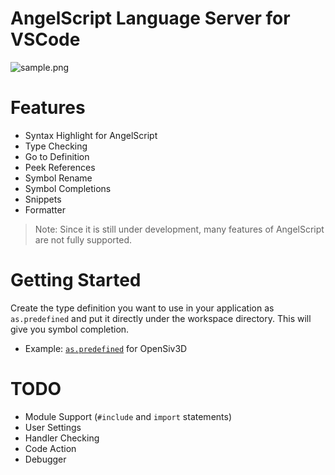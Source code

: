 # AngelScript Language Server for VSCode

![sample.png](https://raw.githubusercontent.com/sashi0034/angel-lsp/main/sample.png)

# Features

- Syntax Highlight for AngelScript
- Type Checking
- Go to Definition
- Peek References
- Symbol Rename
- Symbol Completions
- Snippets
- Formatter

> Note: Since it is still under development, many features of AngelScript are not fully supported.


# Getting Started

Create the type definition you want to use in your application as `as.predefined` and put it directly under the workspace directory. This will give you symbol completion.

- Example: [`as.predefined`](./examples/OpenSiv3D/as.predefined) for OpenSiv3D


# TODO

- Module Support (`#include` and `import` statements)
- User Settings
- Handler Checking
- Code Action
- Debugger
